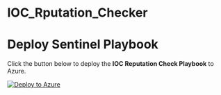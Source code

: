 # IOC_Rputation_Checker

# Deploy Sentinel Playbook

Click the button below to deploy the **IOC Reputation Check Playbook** to Azure.

[![Deploy to Azure](https://aka.ms/deploytoazurebutton)](https://portal.azure.com/#create/Microsoft.Template/uri/https://raw.githubusercontent.com/Nagasaikumarvarikuti/IOC_Reputation_Checker/main/playbook.json)
